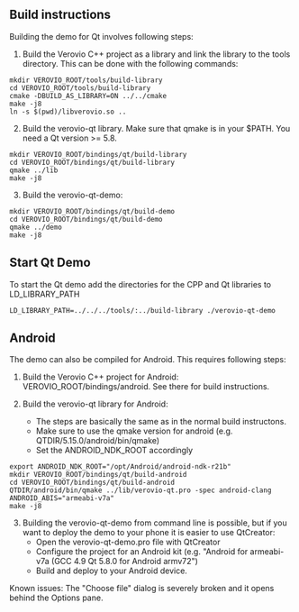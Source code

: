 Build instructions
------------------

Building the demo for Qt involves following steps:

1) Build the Verovio C++ project as a library and link the library to the tools directory. This can be done with the following commands:

```
mkdir VEROVIO_ROOT/tools/build-library
cd VEROVIO_ROOT/tools/build-library
cmake -DBUILD_AS_LIBRARY=ON ../../cmake
make -j8
ln -s $(pwd)/libverovio.so ..
```

2) Build the verovio-qt library. Make sure that qmake is in your $PATH. You need a Qt version >= 5.8.

```
mkdir VEROVIO_ROOT/bindings/qt/build-library
cd VEROVIO_ROOT/bindings/qt/build-library
qmake ../lib
make -j8
```

3) Build the verovio-qt-demo:

```
mkdir VEROVIO_ROOT/bindings/qt/build-demo
cd VEROVIO_ROOT/bindings/qt/build-demo
qmake ../demo
make -j8
```

Start Qt Demo
-------------

To start the Qt demo add the directories for the CPP and Qt libraries to LD_LIBRARY_PATH

```
LD_LIBRARY_PATH=../../../tools/:../build-library ./verovio-qt-demo
```

Android
-------

The demo can also be compiled for Android. This requires following steps:

1) Build the Verovio C++ project for Android: VEROVIO_ROOT/bindings/android. See there for build instructions.

2) Build the verovio-qt library for Android:
    - The steps are basically the same as in the normal build instructons.
    - Make sure to use the qmake version for android (e.g. QTDIR/5.15.0/android/bin/qmake)
    - Set the ANDROID_NDK_ROOT accordingly

```
export ANDROID_NDK_ROOT="/opt/Android/android-ndk-r21b"
mkdir VEROVIO_ROOT/bindings/qt/build-android
cd VEROVIO_ROOT/bindings/qt/build-android
QTDIR/android/bin/qmake ../lib/verovio-qt.pro -spec android-clang ANDROID_ABIS="armeabi-v7a"
make -j8
```

3) Building the verovio-qt-demo from command line is possible, but if you want to deploy the demo to your phone it is easier to use QtCreator:
    - Open the verovio-qt-demo.pro file with QtCreator
    - Configure the project for an Android kit (e.g. "Android for armeabi-v7a (GCC 4.9 Qt 5.8.0 for Android armv72")
    - Build and deploy to your Android device.

Known issues: The "Choose file" dialog is severely broken and it opens behind the Options pane.
